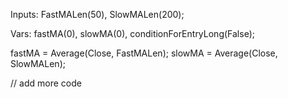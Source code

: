 Inputs: FastMALen(50), SlowMALen(200);

Vars: fastMA(0), slowMA(0), conditionForEntryLong(False);

fastMA = Average(Close, FastMALen);
slowMA = Average(Close, SlowMALen); 

// add more code